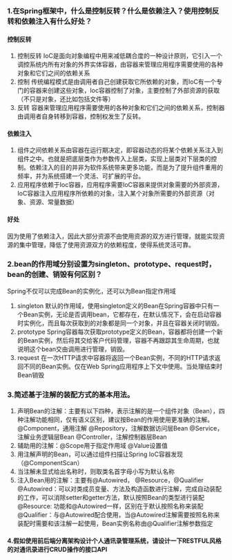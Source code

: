 <!--
 * @Author: your name
 * @Date: 2020-12-08 19:20:38
 * @LastEditTime: 2020-12-08 21:41:41
 * @LastEditors: Please set LastEditors
 * @Description: In User Settings Edit
 * @FilePath: \undefinede:\Compile\IdeaProjects\webhomework5\思考题.md
-->

### 1.在Spring框架中，什么是控制反转？什么是依赖注入？使用控制反转和依赖注入有什么好处？
#### 控制反转
1. 控制反转
IoC是面向对象编程中用来减低耦合度的一种设计原则，它引入一个调控系统内所有对象的外界实体容器，由容器来管理应用程序需要使用的各种对象和它们之间的依赖关系
2. 控制 
传统编程模式是由调用者自己创建获取它所依赖的对象，而IoC有一个专门的容器来创建这些对象，Ioc容器控制了对象，主要控制了外部资源的获取（不只是对象，还比如包括文件等）
3. 反转
容器来管理应用程序需要使用的各种对象和它们之间的依赖关系，控制器由调用者自身转移到容器，控制权发生了反转。
#### 依赖注入
1. 组件之间依赖关系由容器在运行期决定，即容器动态的将某个依赖关系注入到组件之中。也就是把底层类作为参数传入上层类，实现上层类对下层类的控制。依赖注入的目的并非为软件系统带来更多功能，而是为了提升组件重用的频率，并为系统搭建一个灵活、可扩展的平台。
2. 应用程序依赖于Ioc容器，应用程序需要IoC容器来提供对象需要的外部资源，IoC容器注入应用程序所依赖的对象，注入某个对象所需要的外部资源（对象、资源、常量数据）
#### 好处
因为使用了依赖注入，因此大部分资源不由使用资源的双方进行管理，就能实现资源的集中管理，降低了使用资源双方的依赖程度，使得系统灵活可靠。
### 2.bean的作用域分别设置为singleton、prototype、request时，bean的创建、销毁有何区别？
Spring不仅可以完成Bean的实例化，还可以为Bean指定作用域
1. singleton 默认的作用域，使用singleton定义的Bean在Spring容器中只有一个Bean实例，无论是否调用bean，它都存在，在默认情况下，会在启动容器时实例化，而且每次获取到的对象都是同一个对象，并且在容器关闭时销毁。
2. prototype Spring容器每次获取prototype定义的Bean，容器都将创建一个新的Bean实例，然后将其交给客户代码管理，容器不再跟踪其生命周期，也就说明这个bean交由调用进行管理，销毁。
3. request 在一次HTTP请求中容器将返回一个Bean实例，不同的HTTP请求返回不同的Bean实例。仅在Web Spring应用程序上下文中使用。当处理结束时Bean销毁
### 3.简述基于注解的装配方式的基本用法。
1. 声明Bean的注解：主要有以下四种，表示注解的是一个组件对象（Bean），四种注解功能相同，仅有语义区别，建议按Bean的作用使用更准确的注解。
@Component，通用注解
@Repository，注解数据访问层Bean
@Service，注解业务逻辑层Bean
@Controller，注解控制器层Bean
2. 辅助用的注解：@Scope用于指定作用域 @Value设置值
3. 用注解声明的Bean，可以通过组件扫描让Spring IoC容器发现（@ComponentScan）
4. 当注解未显式给出名称时，则取类名首字母小写为默认名称
5. 注入Bean用的注解：主要有@Autowired， @Resource，@Qualifier
@Autowired：可以对类成员变量、方法及构造函数进行注解，完成自动装配的工作，可以消除setter和getter方法，默认按照Bean的类型进行装配 
@Resource: 功能和@Autowired一样，区别在于默认按照名称来装配
@Qualifier：与@Autowired配合使用，当@Autowired注解需要按照名称来装配时需要和该注解一起使用，Bean实例名称由@Qualifier注解参数指定

#### 4.假如使用前后端分离架构设计个人通讯录管理系统，请设计一下RESTFUL风格的对通讯录进行CRUD操作的接口API